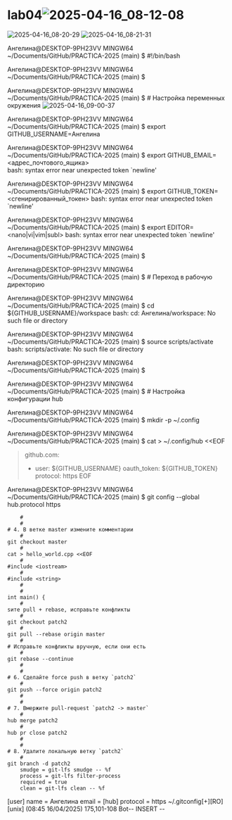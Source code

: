 # lab04![2025-04-16_08-12-08](https://github.com/user-attachments/assets/16f861d4-7ad6-4fc3-aeef-aff3db8e30dc)
![2025-04-16_08-20-29](https://github.com/user-attachments/assets/4c735c3c-9ee6-4706-a253-044c1fd4ef02)
![2025-04-16_08-21-31](https://github.com/user-attachments/assets/c0855f0b-ed1c-4702-8f6f-f18785ba57b2)

Ангелина@DESKTOP-9PH23VV MINGW64 ~/Documents/GitHub/PRACTICA-2025 (main)
$ #!/bin/bash

Ангелина@DESKTOP-9PH23VV MINGW64 ~/Documents/GitHub/PRACTICA-2025 (main)
$ 

Ангелина@DESKTOP-9PH23VV MINGW64 ~/Documents/GitHub/PRACTICA-2025 (main)
$ # Настройка переменных окружения
![2025-04-16_09-00-37](https://github.com/user-attachments/assets/b0b9b937-d1e3-4967-9b2f-b90e043c9ab5)


Ангелина@DESKTOP-9PH23VV MINGW64 ~/Documents/GitHub/PRACTICA-2025 (main)
$ export GITHUB_USERNAME=Ангелина

Ангелина@DESKTOP-9PH23VV MINGW64 ~/Documents/GitHub/PRACTICA-2025 (main)
$ export GITHUB_EMAIL=<адрес_почтового_ящика>     
bash: syntax error near unexpected token `newline'

Ангелина@DESKTOP-9PH23VV MINGW64 ~/Documents/GitHub/PRACTICA-2025 (main)
$ export GITHUB_TOKEN=<сгенирированный_токен>
bash: syntax error near unexpected token `newline'

Ангелина@DESKTOP-9PH23VV MINGW64 ~/Documents/GitHub/PRACTICA-2025 (main)
$ export EDITOR=<nano|vi|vim|subl>
bash: syntax error near unexpected token `newline'

Ангелина@DESKTOP-9PH23VV MINGW64 ~/Documents/GitHub/PRACTICA-2025 (main)
$

Ангелина@DESKTOP-9PH23VV MINGW64 ~/Documents/GitHub/PRACTICA-2025 (main)
$ # Переход в рабочую директорию

Ангелина@DESKTOP-9PH23VV MINGW64 ~/Documents/GitHub/PRACTICA-2025 (main)
$ cd ${GITHUB_USERNAME}/workspace
bash: cd: Ангелина/workspace: No such file or directory

Ангелина@DESKTOP-9PH23VV MINGW64 ~/Documents/GitHub/PRACTICA-2025 (main)
$ source scripts/activate
bash: scripts/activate: No such file or directory

Ангелина@DESKTOP-9PH23VV MINGW64 ~/Documents/GitHub/PRACTICA-2025 (main)
$

Ангелина@DESKTOP-9PH23VV MINGW64 ~/Documents/GitHub/PRACTICA-2025 (main)
$ # Настройка конфигурации hub

Ангелина@DESKTOP-9PH23VV MINGW64 ~/Documents/GitHub/PRACTICA-2025 (main)
$ mkdir -p ~/.config

Ангелина@DESKTOP-9PH23VV MINGW64 ~/Documents/GitHub/PRACTICA-2025 (main)
$ cat > ~/.config/hub <<EOF
> github.com:
> - user: ${GITHUB_USERNAME}
>   oauth_token: ${GITHUB_TOKEN}
>   protocol: https
> EOF

Ангелина@DESKTOP-9PH23VV MINGW64 ~/Documents/GitHub/PRACTICA-2025 (main)
$ git config --global hub.protocol https






















        #
        #                                                                          # 4. В ветке master измените комментарии
        #                                                                          git checkout master
        #                                                                          cat > hello_world.cpp <<EOF
        #                                                                          #include <iostream>
        #                                                                          #include <string>
        #
        #                                                                          int main() {
        #                                                                              sите pull + rebase, исправьте конфликты
        #                                                                              git checkout patch2
        #                                                                              git pull --rebase origin master
        #                                                                              # Исправьте конфликты вручную, если они есть
        #                                                                              git rebase --continue
        #
        #                                                                              # 6. Сделайте force push в ветку `patch2`        
        #                                                                              git push --force origin patch2
        #
        #                                                                              # 7. Вмержите pull-request `patch2 -> master`    
        #                                                                              hub merge patch2
        #                                                                              hub pr close patch2
        #
        #                                                                              # 8. Удалите локальную ветку `patch2`
        #                                                                              git branch -d patch2
        smudge = git-lfs smudge -- %f
        process = git-lfs filter-process
        required = true
        clean = git-lfs clean -- %f
[user]
        name = Ангелина
        email =
[hub]
        protocol = https
~/.gitconfig[+][RO] [unix] (08:45 16/04/2025)                                                                            175,101-108 Bot-- INSERT --
